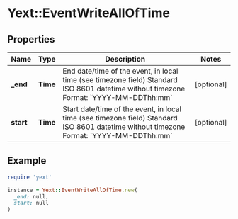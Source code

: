 # Yext::EventWriteAllOfTime

## Properties

| Name | Type | Description | Notes |
| ---- | ---- | ----------- | ----- |
| **_end** | **Time** | End date/time of the event, in local time (see timezone field) Standard ISO 8601 datetime without timezone Format: &#x60;YYYY-MM-DDThh:mm&#x60;  | [optional] |
| **start** | **Time** | Start date/time of the event, in local time (see timezone field) Standard ISO 8601 datetime without timezone Format: &#x60;YYYY-MM-DDThh:mm&#x60;  | [optional] |

## Example

```ruby
require 'yext'

instance = Yext::EventWriteAllOfTime.new(
  _end: null,
  start: null
)
```

